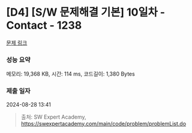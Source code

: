 # [D4] [S/W 문제해결 기본] 10일차 - Contact - 1238 

[문제 링크](https://swexpertacademy.com/main/code/problem/problemDetail.do?contestProbId=AV15B1cKAKwCFAYD) 

### 성능 요약

메모리: 19,368 KB, 시간: 114 ms, 코드길이: 1,380 Bytes

### 제출 일자

2024-08-28 13:41



> 출처: SW Expert Academy, https://swexpertacademy.com/main/code/problem/problemList.do
